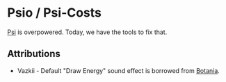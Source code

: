 # Psio / Psi-Costs

[Psi](https://github.com/Vazkii/Psi) is overpowered. Today, we have the tools to fix that.

## Attributions

* Vazkii - Default "Draw Energy" sound effect is borrowed from [Botania](https://github.com/Vazkii/Botania). 

